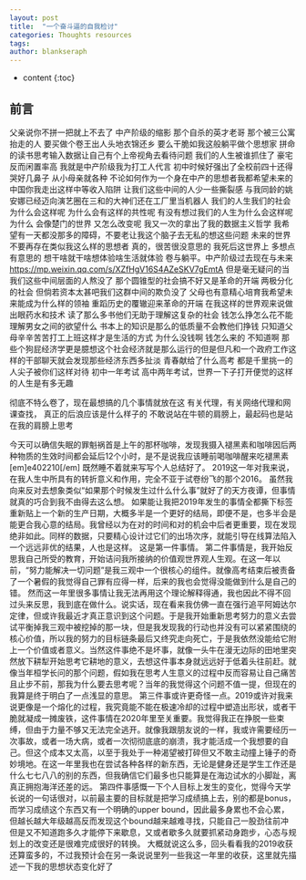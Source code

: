 ```yaml
---
layout: post
title:  "一个奋斗逼的自我检讨"
categories: Thoughts resources
tags:  
author: blankseraph
---
```


* content
{:toc}


## 前言

父亲说你不拼一把就上不去了
中产阶级的缩影
那个自杀的英才老哥
那个被三公寓抬走的人
要买做个卷王出人头地衣锦还乡
要么干脆如我这般躺平做个思想家
拼命的读书思考输入数据让自己有个上帝视角去看待问题
我们的人生被谁抓住了
豪宅反而闲置率高
我就是中产阶级我为打工人代言
初中时候好强出了全校前四十还得哭好几鼻子
从小母亲就各种
不论如何作为一个身在中产的思想者我都希望未来的中国你我走出这样中等收入陷阱
让我们这些中间的人少一些撕裂感
与我同龄的姚安娜已经迈向演艺圈在三和的大神们还在工厂里当机器人
我们的人生我们的社会为什么会这样呢
为什么会有这样的共性呢
有没有想过我们的人生为什么会这样呢为什么
会像楚门的世界
又怎么改变呢
我又一次的拿出了我的数据主义哲学
我希望有一天都没那多的障碍，不要老让我这个脑子去无私的想这些问题
未来的世界不要再存在类似我这么样的思想者
真的，很苦很没意思的
我死后这世界上
多想点有意思的
想干啥就干啥想体验啥生活就体验
卷与躺平。中产阶级过去现在与未来
https://mp.weixin.qq.com/s/XZfHgV16S4AZeSKV7gEmtA
但是毫无疑问的当我们这些中间层面的人熬没了
那个圆锥型的社会搞不好又是革命的开端
两极分化的社会
但倘若资本太甚吧我们这群中间的欺负没了
父母也有意精心培育我希望未来能成为什么样的领袖
重蹈历史的覆辙迎来革命的开端
在我这样的世界观来说做出眼药水和技术
读了那么多书他们无助于理解这复杂的社会
钱怎么挣怎么花不能理解男女之间的欲望什么
书本上的知识是那么的低质量不会教他们挣钱
只知道父母辛辛苦苦打工上班这样才是生活的方式
为什么没钱啊
钱怎么来的
不知道啊
那些个狗屁经济学更是臆想这个社会经济就是那么运行的但是但凡和一个政府工作这样的干部聊天就会发现那些经济东西多扯淡
青春献给了什么高考
都是千里挑一的人尖子被你们这样对待
初中一年考试
高中两年考试，世界一下子打开便觉的这样的人生是有多无趣

彻底不特么卷了，现在最想搞的几个事情就放在这
有关代理，有关网络代理和网课查找，
真正的后浪应该是什么样子的
不敢说站在牛顿的肩膀上，最起码也是站在我的肩膀上思考


今天可以确信失眠的罪魁祸首是上午的那杯咖啡，发现我摄入褪黑素和咖啡因后两种物质的生效时间都会延后12个小时，是不是说我应该睡前喝咖啡醒来吃褪黑素[em]e402210[/em]
既然睡不着就来写写个人总结好了。
2019这一年对我来说，在我人生中所具有的转折意义和作用，完全不亚于试卷纷飞的那个2016。
虽然我向来反对去想象类似“如果那个时候发生过什么什么事”就好了的天方夜谭，但事情就真的巧合到我不由得去这么想。
如果能让我把2019年发生的事情全都撕下标签重新贴上一个新的生产日期，大概多半是一个更好的结局，即便不是，也多半会是能更合我心意的结局。我曾经以为在对的时间和对的机会中后者更重要，现在发现绝非如此。同样的数据，只要精心设计过它们的出场次序，就能引导在线算法陷入一个远远非优的结果，人也是这样。
这是第一件事情。
第二件事情是，我开始反思我自己所受的教育，开始诘问我所接纳的价值观世界观人生观。在这一年以前，“努力能解决一切问题”是我三观中一个很核心的组件。就像高考结束后被责备了一个暑假的我觉得自己罪有应得一样，后来的我也会觉得没能做到什么是自己的错。
然而这一年里很多事情让我无法再用这个理论解释得通，我也因此不得不回过头来反思，我到底在做什么。说实话，现在看来我仿佛一直在强行追平阿姆达尔定律，但或许我最近才真正意识到这个问题。于是我开始重新思考努力的意义去尝试平衡掉我三观中被挖掉的那一块，但是我发现我的行动也并没有可以紧紧围绕的核心价值，所以我的努力的目标链条最后又终究走向死亡，于是我依然没能给它附上一个价值或者意义。当然这件事绝不是坏事，就像一头牛在漫无边际的田地里突然放下耕犁开始思考它耕地的意义，去想这件事本身就远远好于低着头往前赶。就像当年桓学长问的那个问题，假如我在思考人生意义的过程中反而容易让自己痛苦且止步不前，那我为什么要去思考呢？当年的我觉得这个问题不值一提，但现在的我算是终于明白了一点浅显的意思。
第三件事或许更奇怪一点。2019或许对我来说更像是一个熔化的过程，我究竟能不能在极速冷却的过程中塑造出形状，或者干脆就凝成一摊废铁，这件事情在2020年里至关重要。我觉得我正在挣脱一些束缚，但由于力量不够又无法完全逃开。就像我跟朋友说的一样，我或许需要经历一次事故，或者一场大病，或者一次彻彻底底的崩溃，我才能活成一个我想要的自己。但这个成本又太高，以至于我处于一种渴望被打碎但又不敢主动撞上锤子的奇妙境地。在这一年里我也在尝试各种各样的新东西，无论是健身还是学生工作还是什么七七八八的别的东西，但我确信它们最多也只能算是在海边试水的小脚趾，离真正拥抱海洋还差的远。
第四件事感慨一下个人目标上发生的变化，觉得今天学长说的一句话很对，以前最主要的目标就是把学习成绩搞上去，别的都是bonus，而学习成绩这个东西又有一个明确的upper bound，因此最多身累也不会心累，但越长越大年级越高反而发现这个bound越来越难寻找，只能自己一股劲往前冲但是又不知道跑多久才能停下来歇息，又或者歇多久就要抓紧动身跑步，心态与规划上的改变还是很难完成很好的转换。
大概就说这么多，回头看看我的2019收获还算蛮多的，不过我预计会在另一条说说里列一些我这一年里的收获，这里就先描述一下我的思想状态变化好了